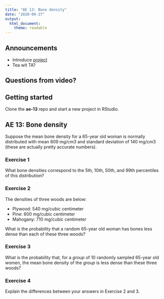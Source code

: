 ```yaml
---
title: "AE 13: Bone density"
date: "2020-09-27"
output: 
  html_document:
    theme: readable
---
```


## Announcements 

- Introduce [project](https://sta199-fa20-002.netlify.app/project/)
- Tea wit TA? 

## Questions from video? 

## Getting started 

Clone the **ae-13** repo and start a new project in RStudio. 

## AE 13: Bone density 

Suppose the mean bone density for a 65-year old woman is normally 
distributed with mean 809 mg/cm3 and standard deviation of 140 mg/cm3 (these are actually pretty accurate numbers).

### Exercise 1

What bone densities correspond to the 5th, 10th, 50th, and 99th percentiles of this distribution?

### Exercise 2

The densities of three woods are below:

- Plywood: 540 mg/cubic centimeter
- Pine: 600 mg/cubic centimeter
- Mahogany: 710 mg/cubic centimeter

What is the probability that a random 65-year old woman has bones less
dense than each of these three woods?

### Exercise 3

What is the probability that, for a *group* of 10 randomly sampled 65-year old women, the mean bone density of the *group* is less dense than these three woods?

### Exercise 4

Explain the differences between your answers in Exercise 2 and 3.
